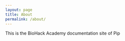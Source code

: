 ```yaml
---
layout: page
title: About
permalink: /about/
---
```


This is the BioHack Academy documentation site of Pip
